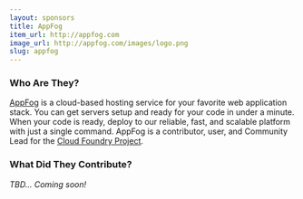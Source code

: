 ```yaml
---
layout: sponsors
title: AppFog
item_url: http://appfog.com
image_url: http://appfog.com/images/logo.png
slug: appfog
---
```


### Who Are They?

[AppFog](http://appfog.com) is a cloud-based hosting service for your favorite web application stack. You can get servers setup and ready for your code in under a minute. When your code is ready, deploy to our reliable, fast, and scalable platform with just a single command. AppFog is a contributor, user, and Community Lead for the [Cloud Foundry Project](http://www.cloudfoundry.org/).

### What Did They Contribute?

*TBD... Coming soon!*